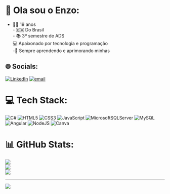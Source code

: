 # 💫 Ola sou o Enzo:
- 🧑‍🎓 19 anos  <br>- 🇧🇷 Do Brasil  <br>- 📚 3º semestre de ADS  <br>💻 Apaixonado por tecnologia e programação<br>-🌱 Sempre aprendendo e aprimorando minhas 


## 🌐 Socials:
[![LinkedIn](https://img.shields.io/badge/LinkedIn-%230077B5.svg?logo=linkedin&logoColor=white)](https://linkedin.com/in/Enzo-Pippo) [![email](https://img.shields.io/badge/Email-D14836?logo=gmail&logoColor=white)](mailto:enzopippo230@gmail.com) 

# 💻 Tech Stack:
![C#](https://img.shields.io/badge/c%23-%23239120.svg?style=for-the-badge&logo=csharp&logoColor=white) ![HTML5](https://img.shields.io/badge/html5-%23E34F26.svg?style=for-the-badge&logo=html5&logoColor=white) ![CSS3](https://img.shields.io/badge/css3-%231572B6.svg?style=for-the-badge&logo=css3&logoColor=white) ![JavaScript](https://img.shields.io/badge/javascript-%23323330.svg?style=for-the-badge&logo=javascript&logoColor=%23F7DF1E) ![MicrosoftSQLServer](https://img.shields.io/badge/Microsoft%20SQL%20Server-CC2927?style=for-the-badge&logo=microsoft%20sql%20server&logoColor=white) ![MySQL](https://img.shields.io/badge/mysql-4479A1.svg?style=for-the-badge&logo=mysql&logoColor=white) ![Angular](https://img.shields.io/badge/angular-%23DD0031.svg?style=for-the-badge&logo=angular&logoColor=white) ![NodeJS](https://img.shields.io/badge/node.js-6DA55F?style=for-the-badge&logo=node.js&logoColor=white) ![Canva](https://img.shields.io/badge/Canva-%2300C4CC.svg?style=for-the-badge&logo=Canva&logoColor=white)
# 📊 GitHub Stats:
![](https://github-readme-stats.vercel.app/api?username=Pippo0111&theme=dark&hide_border=false&include_all_commits=false&count_private=false)<br/>
![](https://nirzak-streak-stats.vercel.app/?user=Pippo0111&theme=dark&hide_border=false)<br/>
![](https://github-readme-stats.vercel.app/api/top-langs/?username=Pippo0111&theme=dark&hide_border=false&include_all_commits=false&count_private=false&layout=compact)

---
[![](https://visitcount.itsvg.in/api?id=Pippo0111&icon=0&color=0)](https://visitcount.itsvg.in)

<!-- Proudly created with GPRM ( https://gprm.itsvg.in ) -->
